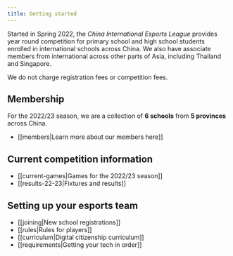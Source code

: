 ```yaml
---
title: Getting started
---
```


Started in Spring 2022, the *China International Esports League* provides year round competition for primary school and high school students enrolled in international schools across China. We also have associate members from international across other parts of Asia, including Thailand and Singapore.

We do not charge registration fees or competition fees.

## Membership

For the 2022/23 season, we are a collection of **6 schools** from **5 provinces** across China.

- [[members|Learn more about our members here]]

## Current competition information

- [[current-games|Games for the 2022/23 season]]
- [[results-22-23|Fixtures and results]]

## Setting up your esports team

- [[joining|New school registrations]]
- [[rules|Rules for players]]
- [[curriculum|Digital citizenship curriculum]]
- [[requirements|Getting your tech in order]]

